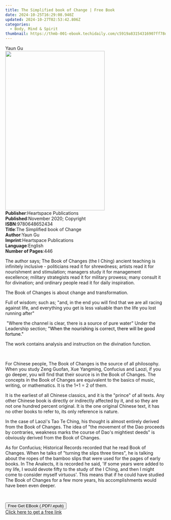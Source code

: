 ```yaml
---
title: The Simplified book of Change | Free Book
date: 2024-10-25T16:29:08.940Z
updated: 2024-10-27T02:53:42.806Z
categories:
  - Body, Mind & Spirit
thumbnail: https://thmb-001-ebook.techidaily.com/c5919a83154316907ff78d5a2ebf6aeaef956bb590fdb47fb8accb6a6b5156f0.jpg
---
```

<main id="book-container">
  <div class="flex flex-col">
    <div class="book-brief flex-1 py-6 px-4 sm:p-6 md:py-10 md:px-8">
      <!-- brief-->
      <div class="book-brief-main">Yaun Gu</div>
    </div>
    <div
      class="book-meta-info flex-1 grid gap-4 col-start-1 col-end-3 row-start-1 sm:mb-6 sm:grid-cols-4 lg:gap-6 lg:col-start-2 lg:row-end-6 lg:row-span-6 lg:mb-0"
    >
      <div
        class="book-meta-info-left place-content-center mt-4 p-4 text-sm leading-6 col-start-2 col-span-2 dark:text-slate-400"
      >
        <img
          class="w-full h-500 object-cover rounded-lg sm:h-255 sm:col-span-2 lg:col-span-full"
          src="https://img-001-ebook.techidaily.com/4491008e2fac6fc9b39599d6c2879fa68595f3722937770818992dfa257c7422.jpg"
          alt=""
          width="312"
          height="500"
        />
      </div>
      <div
        class="book-meta-info-right mt-2 col-start-1 row-start-2 col-span-3 self-center"
      >
        <!-- meta data  -->
        <div class="flex flex-col px-4 md:px-8">
          <div class="flex-1">
            <strong>Publisher</strong>:<span class="px-2"
              >Heartspace Publications</span
            >
          </div>
          <div class="flex-1">
            <strong>Published</strong>:<span class="px-2"
              >November 2020; Copyright</span
            >
          </div>
          <div class="flex-1">
            <strong>ISBN</strong>:<span class="px-2">9780648652434</span>
          </div>
          <div class="flex-1">
            <strong>Title</strong>:<span class="px-2"
              >The Simplified book of Change</span
            >
          </div>
          <div class="flex-1">
            <strong>Author</strong>:<span class="px-2">Yaun Gu</span>
          </div>
          <div class="flex-1">
            <strong>Imprint</strong>:<span class="px-2"
              >Heartspace Publications</span
            >
          </div>
          <div class="flex-1">
            <strong>Language</strong>:<span class="px-2">English</span>
          </div>
          <div class="flex-1">
            <strong>Number of Pages</strong>:<span class="px-2">446</span>
          </div>
        </div>
      </div>
    </div>
    <div class="book-description flex-1 py-6 px-4 sm:p-6 md:py-10 md:px-8">
      <div class="book-description-main">
        <div accordion-content="" id="description">
          <p>
            The author says; The Book of Changes (the I Ching) ancient teaching
            is infinitely inclusive - politicians read it for shrewdness;
            artists read it for nourishment and stimulation; managers study it
            for management excellence; military strategists read it for military
            prowess; many consult it for divination; and ordinary people read it
            for daily inspiration.
            <span style="color: rgb(0, 0, 0)">&nbsp;</span>
          </p>
          <p>The Book of Changes is about change and transformation.</p>
          <p>
            Full of wisdom; such as; "and, in the end you will find that we are
            all racing against life, and everything you get is less valuable
            than the life you lost running after"
          </p>
          <p>
            &nbsp;"Where the channel is clear, there is a source of pure water"
            Under the Leadership section;
            <span style="color: rgb(0, 0, 0)"
              >"When the nourishing is correct, there will be good
              fortune."</span
            >
          </p>
          <p>
            The work contains analysis and instruction on the divination
            function.
          </p>
          <p><br /></p>
          <p>
            For Chinese people, The Book of Changes is the source of all
            philosophy. When you study Zeng Guofan, Xue Yangming, Confucius and
            Laozi, if you go deeper, you will find that their source is in the
            Book of Changes. The concepts in the Book of Changes are equivalent
            to the basics of music, writing, or mathematics. It is the 1+1 = 2
            of them.
          </p>
          <p>
            It is the earliest of all Chinese classics, and it is the "prince"
            of all texts. Any other Chinese book is directly or indirectly
            affected by it, and so they are not one hundred percent original. It
            is the one original Chinese text, it has no other books to refer to,
            its only reference is nature.
          </p>
          <p>
            In the case of Laozi's Tao Te Ching, his thought is almost entirely
            derived from the Book of Changes. The idea of "the movement of the
            Dao proceeds by contraries, weakness marks the course of Dao's
            mightiest deeds" is obviously derived from the Book of Changes.
          </p>
          <p>
            As for Confucius; Historical Records recorded that he read Book of
            Changes. When he talks of "turning the slips three times", he is
            talking about the ropes of the bamboo slips that were used for the
            pages of early books. In The Analects, it is recorded he said, 'If
            some years were added to my life, I would devote fifty to the study
            of the I Ching, and then I might come to consider myself virtuous'.
            This means that if he could have studied The Book of Changes for a
            few more years, his accomplishments would have been even deeper.
          </p>
          <p><br /></p>
        </div>
        <div class="accordion-fader"></div>
      </div>
    </div>
    <div class="book-excerpts flex-1 py-6 px-4 sm:p-6 md:py-10 md:px-8"></div>
    <div
      class="book-about-author flex-1 py-6 px-4 sm:p-6 md:py-10 md:px-8"
    ></div>
    <div class="book-free-get flex-1 py-6 px-4 sm:p-6 md:py-10 md:px-8">
      <button
        id="btn-free-get"
        class="bg-blue-500 hover:bg-blue-700 text-white font-bold py-2 px-4 rounded"
      >
        Free Get EBook (.PDF/.epub)
      </button>
      <div id="countdown-display" class="px-2 text-lg mt-2"></div>
      <a
        id="free-link"
        class="hidden bg-blue-500 hover:bg-blue-700 text-white font-bold py-2 px-4 rounded"
        href="https://www.ebooks.com/en-us/book/210184613/the-simplified-book-of-change/yaun-gu/"
        target="_blank"
        >Click here to get a free link</a
      >
    </div>
    <script>
      let countdownTime = 0;
      let countdownInterval = null;
      document
        .getElementById('btn-free-get')
        .addEventListener('click', startCountdown);
      function startCountdown() {
        countdownTime = new Date().getTime() + 60000 * 3;
        countdownInterval = setInterval(updateCountdown, 1000);
        document.getElementById('btn-free-get').disabled = true;
        document
          .getElementById('btn-free-get')
          .classList.add('bg-gray-500', 'cursor-not-allowed');
      }
      function updateCountdown() {
        let currentTime = new Date().getTime();
        let timeLeft = countdownTime - currentTime;
        let secondsLeft = Math.floor(timeLeft / 1000);
        document.getElementById('countdown-display').innerHTML =
          `Remaining time: ${secondsLeft} seconds.`;
        if (secondsLeft <= 0) {
          clearInterval(countdownInterval);
          document.getElementById('btn-free-get').classList.add('hidden');
          document.getElementById('free-link').classList.remove('hidden');
          document.getElementById('countdown-display').innerHTML = '';
        }
      }
    </script>
  </div>
</main>

<ins class="adsbygoogle"
      style="display:block"
      data-ad-client="ca-pub-7571918770474297"
      data-ad-slot="8358498916"
      data-ad-format="auto"
      data-full-width-responsive="true"></ins>
    
